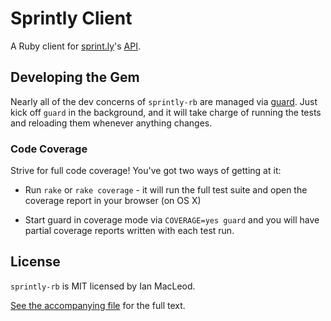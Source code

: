 Sprintly Client
===============

A Ruby client for [sprint.ly](https://sprint.ly)'s [API](http://help.sprint.ly/knowledgebase/topics/15784-api).


Developing the Gem
------------------

Nearly all of the dev concerns of `sprintly-rb` are managed via
[guard](https://github.com/guard/guard).  Just kick off `guard` in the
background, and it will take charge of running the tests and reloading them
whenever anything changes.

### Code Coverage

Strive for full code coverage!  You've got two ways of getting at it:

* Run `rake` or `rake coverage` - it will run the full test suite and open the
  coverage report in your browser (on OS X)

* Start guard in coverage mode via `COVERAGE=yes guard` and you will have
  partial coverage reports written with each test run.


License
-------

`sprintly-rb` is MIT licensed by Ian MacLeod.

[See the accompanying file](MIT-LICENSE.txt) for the full text.
